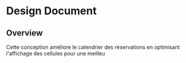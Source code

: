 # Design Document

## Overview

Cette conception améliore le calendrier des réservations en optimisant l'affichage des cellules pour une meilleu